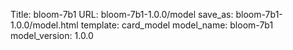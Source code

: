 Title: bloom-7b1
URL: bloom-7b1-1.0.0/model
save_as: bloom-7b1-1.0.0/model.html
template: card_model
model_name: bloom-7b1
model_version: 1.0.0

